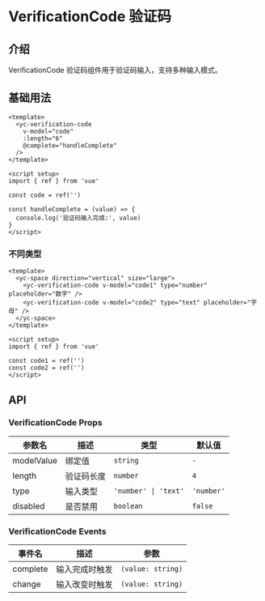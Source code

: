 # VerificationCode 验证码

## 介绍

VerificationCode 验证码组件用于验证码输入，支持多种输入模式。

## 基础用法

```vue
<template>
  <yc-verification-code 
    v-model="code" 
    :length="6"
    @complete="handleComplete"
  />
</template>

<script setup>
import { ref } from 'vue'

const code = ref('')

const handleComplete = (value) => {
  console.log('验证码输入完成:', value)
}
</script>
```

### 不同类型

```vue
<template>
  <yc-space direction="vertical" size="large">
    <yc-verification-code v-model="code1" type="number" placeholder="数字" />
    <yc-verification-code v-model="code2" type="text" placeholder="字母" />
  </yc-space>
</template>

<script setup>
import { ref } from 'vue'

const code1 = ref('')
const code2 = ref('')
</script>
```

## API

### VerificationCode Props

| 参数名 | 描述 | 类型 | 默认值 |
|--------|------|------|--------|
| modelValue | 绑定值 | `string` | `-` |
| length | 验证码长度 | `number` | `4` |
| type | 输入类型 | `'number' \| 'text'` | `'number'` |
| disabled | 是否禁用 | `boolean` | `false` |

### VerificationCode Events

| 事件名 | 描述 | 参数 |
|--------|------|------|
| complete | 输入完成时触发 | `(value: string)` |
| change | 输入改变时触发 | `(value: string)` |